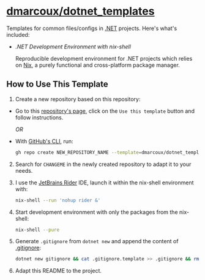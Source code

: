 # <a href="https://github.com/dmarcoux/dotnet_templates">dmarcoux/dotnet_templates</a>

Templates for common files/configs in [.NET](https://dotnet.microsoft.com/)
projects. Here's what's included:

- _.NET Development Environment with nix-shell_

  Reproducible development environment for .NET projects which relies on
  [Nix](https://github.com/NixOS/nix), a purely functional and cross-platform
  package manager.

## How to Use This Template

1. Create a new repository based on this repository:

- Go to this [repository's page](https://github.com/dmarcoux/dotnet_templates),
  click on the `Use this template` button and follow instructions.

  *OR*

- With [GitHub's CLI](https://github.com/cli/cli), run:

  ```bash
  gh repo create NEW_REPOSITORY_NAME --template=dmarcoux/dotnet_templates --clone --private/--public
  ```

2. Search for `CHANGEME` in the newly created repository to adapt it to your
   needs.

3. I use the [JetBrains Rider](https://www.jetbrains.com/rider/) IDE, launch it
   within the nix-shell environment with:

   ```bash
   nix-shell --run 'nohup rider &'
   ```

4. Start development environment with only the packages from the nix-shell:

   ```bash
   nix-shell --pure
   ```

5. Generate `.gitignore` from `dotnet new` and append the content of [.gitignore](./.gitignore):

   ```bash
   dotnet new gitignore && cat .gitignore.template >> .gitignore && rm .gitignore.template
   ```

6. Adapt this README to the project.
